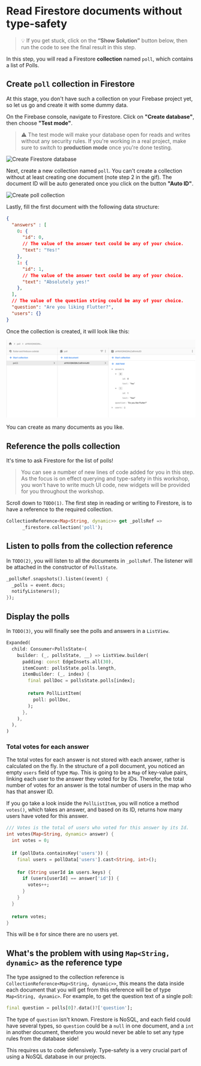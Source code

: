 # Read Firestore documents without type-safety

> 💡 If you get stuck, click on the **“Show Solution”** button below, then run the code to see the final result in this step.

In this step, you will read a Firestore **collection** named `poll`, which contains a list of Polls.

## Create `poll` collection in Firestore

At this stage, you don't have such a collection on your Firebase project yet, so let us go and create it with some dummy data. 

On the Firebase console, navigate to Firestore. Click on **"Create database"**, then choose **"Test mode"**. 
> ⚠️ The test mode will make your database open for reads and writes without any security rules. If you're working in a real project, make sure to switch to **production mode** once you're done testing.

![Create Firestore database](https://github.com/pr-Mais/dartpad_workshops/blob/main/firestore_type_safety_with_converter/assets/create-firestore-database.gif?raw=true)

Next, create a new collection named `poll`. You can't create a collection without at least creating one document (note step 2 in the gif). The document ID will be auto generated once you click on the button **"Auto ID"**.

![Create poll collection](https://github.com/pr-Mais/dartpad_workshops/blob/main/firestore_type_safety_with_converter/assets/create-collection.gif?raw=true)

Lastly, fill the first document with the following data structure:

```json
{
  "answers" : [
    0: {
      "id": 0,
      // The value of the answer text could be any of your choice.
      "text": "Yes!"
    },
    1: {
      "id": 1,
      // The value of the answer text could be any of your choice.
      "text": "Absolutely yes!"
    },
  ],
  // The value of the question string could be any of your choice.
  "question": "Are you liking Flutter?",
  "users": {}
}
```

Once the collection is created, it will look like this:

![Poll collection in Firestore with documents](https://github.com/pr-Mais/dartpad_workshops/blob/main/firestore_type_safety_with_converter/assets/poll-collection.png?raw=true)

You can create as many documents as you like.

## Reference the polls collection

It's time to ask Firestore for the list of polls! 

> You can see a number of new lines of code added for you in this step. As the focus is on effect querying and type-safety in this workshop, you won't have to write much UI code, new widgets will be provided for you throughout the workshop.

Scroll down to `TODO(1)`. The first step in reading or writing to Firestore, is to have a reference to the required collection.

```dart
CollectionReference<Map<String, dynamic>> get _pollsRef =>
      _firestore.collection('poll');
```

## Listen to polls from the collection reference

In `TODO(2)`, you will listen to all the documents in `_pollsRef`. The listener will be attached in the constructor of `PollsState`.

```dart
_pollsRef.snapshots().listen((event) {
  _polls = event.docs;
  notifyListeners();
});
```

## Display the polls

In `TODO(3)`, you will finally see the polls and answers in a `ListView`.

```dart
Expanded(
  child: Consumer<PollsState>(
    builder: (_, pollsState, __) => ListView.builder(
      padding: const EdgeInsets.all(30),
      itemCount: pollsState.polls.length,
      itemBuilder: (_, index) {
        final pollDoc = pollsState.polls[index];

        return PollListItem(
          poll: pollDoc,
        );
      },
    ),
  ),
)
```

### Total votes for each answer

The total votes for each answer is not stored with each answer, rather is calculated on the fly. In the structure of a poll document, you noticed an empty `users` field of type `Map`. This is going to be a `Map` of key-value pairs, linking each user to the answer they voted for by IDs. Therefor, the total number of votes for an answer is the total number of users in the map who has that answer ID.

If you go take a look inside the `PollListItem`, you will notice a method `votes()`, which takes an answer, and based on its ID, returns how many users have voted for this answer.

```dart
/// Votes is the total of users who voted for this answer by its Id.
int votes(Map<String, dynamic> answer) {
  int votes = 0;

  if (pollData.containsKey('users')) {
    final users = pollData['users'].cast<String, int>();

    for (String userId in users.keys) {
      if (users[userId] == answer['id']) {
        votes++;
      }
    }
  }

  return votes;
}
```

This will be `0` for since there are no users yet.

## What's the problem with using `Map<String, dynamic>` as the reference type

The type assigned to the collection reference is `CollectionReference<Map<String, dynamic>>`, this means the data inside each document that you will get from this reference will be of type `Map<String, dynamic>`. For example, to get the question text of a single poll:

```dart
final question = polls[0]?.data()?['question'];
```

The type of `question` isn't known. Firestore is NoSQL, and each field could have several types, so `question` could be a `null` in one document, and a `int` in another document, therefore you would never be able to set any type rules from the database side! 

This requires us to code defensively. Type-safety is a very crucial part of using a NoSQL database in our projects.
